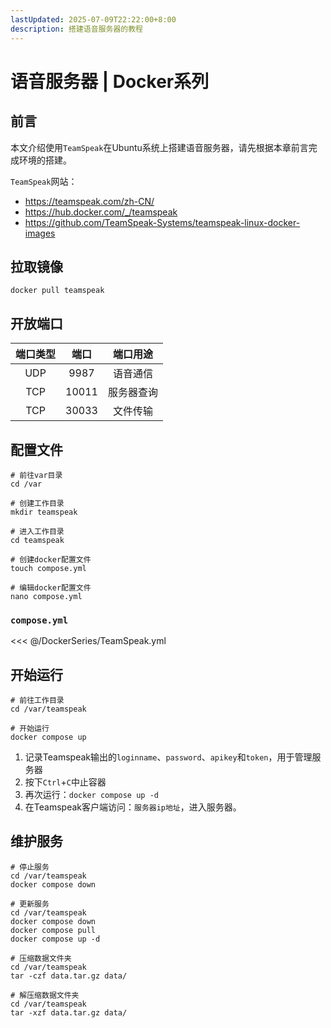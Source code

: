 ```yaml
---
lastUpdated: 2025-07-09T22:22:00+8:00
description: 搭建语音服务器的教程
---
```


# 语音服务器 | Docker系列

## 前言

本文介绍使用`TeamSpeak`在Ubuntu系统上搭建语音服务器，请先根据本章前言完成环境的搭建。

`TeamSpeak`网站：

- <https://teamspeak.com/zh-CN/>
- <https://hub.docker.com/_/teamspeak>
- <https://github.com/TeamSpeak-Systems/teamspeak-linux-docker-images>

## 拉取镜像

```shell
docker pull teamspeak
```

## 开放端口

| 端口类型 | 端口  |  端口用途  |
| :------: | :---: | :--------: |
|   UDP    | 9987  |  语音通信  |
|   TCP    | 10011 | 服务器查询 |
|   TCP    | 30033 |  文件传输  |

## 配置文件

```shell
# 前往var目录
cd /var

# 创建工作目录
mkdir teamspeak

# 进入工作目录
cd teamspeak

# 创建docker配置文件
touch compose.yml

# 编辑docker配置文件
nano compose.yml
```

### `compose.yml`

<<< @/DockerSeries/TeamSpeak.yml

## 开始运行

```shell
# 前往工作目录
cd /var/teamspeak

# 开始运行
docker compose up
```

1. 记录Teamspeak输出的`loginname`、`password`、`apikey`和`token`，用于管理服务器
2. 按下`Ctrl`+`C`中止容器
3. 再次运行：`docker compose up -d`
4. 在Teamspeak客户端访问：`服务器ip地址`，进入服务器。

## 维护服务

```shell
# 停止服务
cd /var/teamspeak
docker compose down

# 更新服务
cd /var/teamspeak
docker compose down
docker compose pull
docker compose up -d

# 压缩数据文件夹
cd /var/teamspeak
tar -czf data.tar.gz data/

# 解压缩数据文件夹
cd /var/teamspeak
tar -xzf data.tar.gz data/
```

